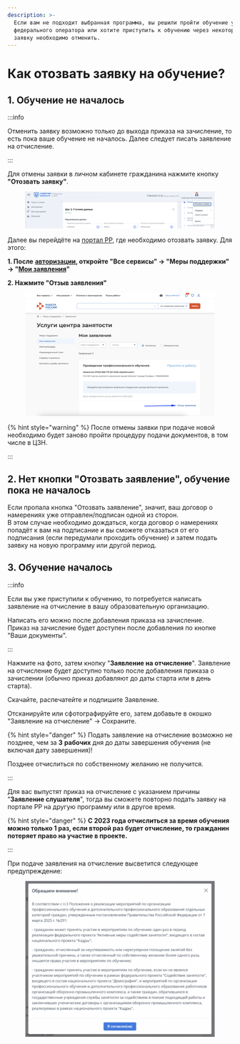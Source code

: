 ```yaml
---
description: >-
  Если вам не подходит выбранная программа, вы решили пройти обучение у другого
  федерального оператора или хотите приступить к обучению через некоторое время,
  заявку необходимо отменить.
---
```


# Как отозвать заявку на обучение?

## 1. Обучение не началось

:::info

Отменить заявку возможно только до выхода приказа на зачисление, то есть пока ваше обучение не началось. Далее следует писать заявление на отчисление.

:::

Для отмены заявки в личном кабинете гражданина  нажмите кнопку **"Отозвать заявку"**.&#x20;

<figure><img src=".gitbook/assets/image (4).png" alt=""><figcaption></figcaption></figure>

Далее вы перейдёте на [портал РР](https://trudvsem.ru), где необходимо отозвать заявку. Для этого:

**1. После** [**авторизации**](https://trudvsem.ru/auth/candidate/services/applications)**, откройте "Все сервисы" -> "Меры поддержки" -> "**[**Мои заявления**](https://trudvsem.ru/auth/candidate/services/applications)**"**&#x20;

**2. Нажмите "Отзыв заявления"**&#x20;

<figure><img src=".gitbook/assets/image (5).png" alt=""><figcaption></figcaption></figure>

{% hint style="warning" %}
После отмены заявки при подаче новой необходимо будет заново пройти процедуру подачи документов, в том числе в ЦЗН. &#x20;

:::

## 2. Нет кнопки "Отозвать заявление", обучение  пока не началось

Если пропала кнопка "Отозвать заявление", значит, ваш договор о намерениях уже отправлен/подписан одной из сторон. \
В этом случае необходимо дождаться, когда договор о намерениях попадёт к вам на подписание и вы сможете отказаться от его подписания (если передумали проходить обучение) и затем подать заявку на новую программу или другой период.

## 3. Обучение началось

:::info

Если вы уже приступили к обучению, то потребуется написать заявление на отчисление в вашу образовательную организацию.

Написать его можно после добавления приказа на зачисление. \
Приказ на зачисление будет доступен после добавления по кнопке "Ваши документы".

:::

Нажмите на фото, затем кнопку "**Заявление на отчисление**". Заявление на отчисление будет доступно только после добавления приказа о зачислении (обычно приказ добавляют до даты старта или в день старта).

Скачайте, распечатейте и подпишите Заявление.

Отсканируйте или сфотографируйте его, затем добавьте в окошко "Заявление на отчисление" -> Сохраните.

{% hint style="danger" %}
Подать заявление на отчисление возможно не позднее, чем за **3** **рабочих**  дня до даты завершения обучения (не включая дату завершения)!&#x20;

Позднее отчислиться по собственному желанию не получится.

:::

Для вас выпустят приказ на отчисление с указанием причины "**Заявление слушателя**", тогда вы сможете повторно подать заявку на портале РР на другую программу или в другое время.&#x20;

{% hint style="danger" %}
**С 2023 года отчислиться за время обучения можно только 1 раз, если второй раз будет отчисление, то гражданин потеряет право на участие в проекте.**

:::

При подаче заявления на отчисление высветится следующее предупреждение:

<figure><img src=".gitbook/assets/image (6).png" alt=""><figcaption></figcaption></figure>
